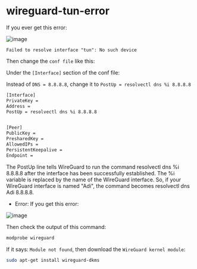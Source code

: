 # wireguard-tun-error

If you ever get this error:

![image](https://github.com/AdityaKoranga/wireguard-tun-error/assets/95766110/8e06767a-4bb3-4c79-8a08-e01cc48b210b)

`Failed to resolve interface "tun": No such device`

Then change the `conf file` like this:

Under the `[Interface]` section of the conf file:

Instead of `DNS = 8.8.8.8`, change it to `PostUp = resolvectl dns %i 8.8.8.8`

```bash
[Interface]
PrivateKey = 
Address = 
PostUp = resolvectl dns %i 8.8.8.8


[Peer]
PublicKey = 
PresharedKey = 
AllowedIPs = 
PersistentKeepalive = 
Endpoint = 
```

The PostUp line tells WireGuard to run the command resolvectl dns %i 8.8.8.8 after the interface has been successfully established. The %i variable is replaced by the name of the WireGuard interface. So, if your WireGuard interface is named "Adi", the command becomes resolvectl dns Adi 8.8.8.8.

* Error:
If you get this error:

![image](https://github.com/AdityaKoranga/wireguard-tun-error/assets/95766110/6a42b8de-e99c-4499-862d-54850b21c201)

Then check the output of this command:
```bash
modprobe wireguard
```

If it says: `Module not found`, then download the `WireGuard kernel module`:

```bash
sudo apt-get install wireguard-dkms
```
